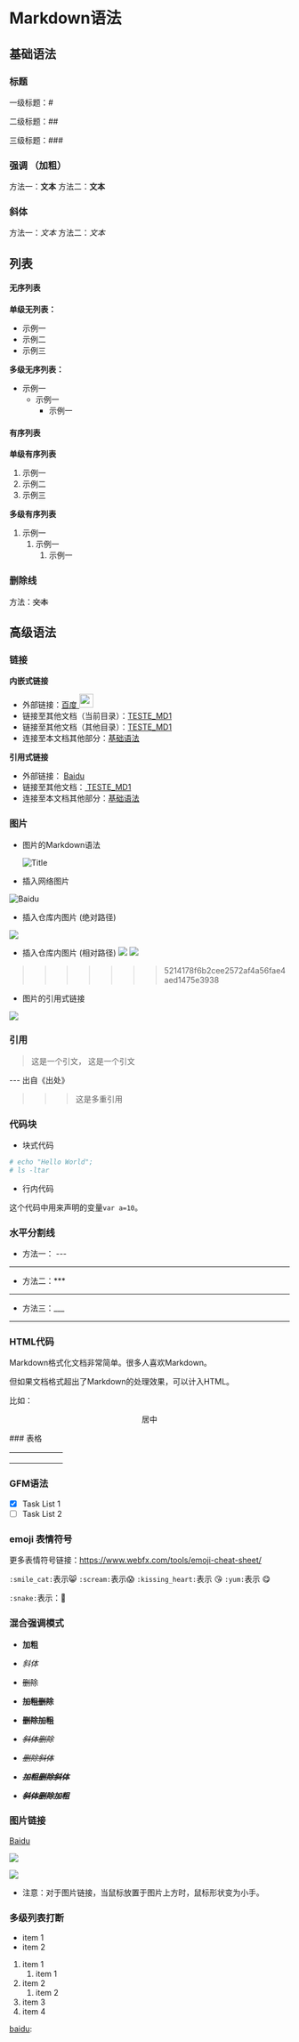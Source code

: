 # Markdown语法

## 基础语法

### 标题

一级标题：#

二级标题：##

三级标题：###

### 强调 （加粗）
方法一：**文本**
方法二：__文本__

### 斜体
方法一：*文本*
方法二：_文本_

## 列表

#### 无序列表

**单级无列表：**

- 示例一
- 示例二
- 示例三

**多级无序列表：**

- 示例一
  - 示例一
    - 示例一

#### 有序列表

**单级有序列表**

1. 示例一
2. 示例二
3. 示例三

**多级有序列表**

1. 示例一
   1. 示例一
      1. 示例一

### 删除线

方法：~~文本~~

## 高级语法

### 链接

**内嵌式链接**

- 外部链接：[百度 <img src="https://www.baidu.com/img/bd_logo1.png?where=super" height="25">](https://www.baidu.com "Baidu")
- 链接至其他文档（当前目录）：[TESTE_MD1](test_md1.md)
- 链接至其他文档（其他目录）：[TESTE_MD1](docs/test_md2.md)
- 连接至本文档其他部分：[基础语法](Markdown.md#有序列表)

**引用式链接**

- 外部链接： [ Baidu ][] 
- 链接至其他文档：[ TESTE_MD1 ][]
- 连接至本文档其他部分：[基础语法][]

### 图片

- 图片的Markdown语法

  ![]( URL "Title")

- 插入网络图片

![](https://www.baidu.com/img/bd_logo1.png?where=super "Baidu")

- 插入仓库内图片 (绝对路径)

![](E:\Programing\Git\my_test\images\markdown.png)

- 插入仓库内图片 (相对路径)
[](images/markdown.png )
![](images/markdown.png)
![](https://raw.githubusercontent.com/swwang109/My_test/master/images/markdown.png)
>>>>>>> 5214178f6b2cee2572af4a56fae4aed1475e3938

- 图片的引用式链接

![][Baidu_png]

### 引用

>这是一个引文， 这是一个引文 

--- 出自《出处》

> > > 这是多重引用

### 代码块

- 块式代码

```bash
# echo "Hello World";
# ls -ltar
```

- 行内代码

这个代码中用来声明的变量`var a=10`。


### 水平分割线

- 方法一： ---

---

- 方法二：***

***

- 方法三：___

___

### HTML代码

Markdown格式化文档非常简单。很多人喜欢Markdown。

但如果文档格式超出了Markdown的处理效果，可以计入HTML。

比如：

<p align='center'> 居中</p>
### 表格

|      |      |      |      |      |      |
| ---: | ---- | ---- | ---- | ---- | ---- |
|      |      |      |      |      |      |
|      |      |      |      |      |      |
|      |      |      |      |      |      |

### GFM语法

- [x] Task List 1
- [ ] Task List 2

### emoji 表情符号

更多表情符号链接：https://www.webfx.com/tools/emoji-cheat-sheet/

`:smile_cat:`表示:smile_cat:
`:scream:`表示:scream:
`:kissing_heart:`表示 :kissing_heart:
`:yum:`表示 :yum:

`:snake:`表示：:snake:

### 混合强调模式

- **加粗**
- *斜体*
- ~~删除~~



- **~~加粗删除~~**
- ~~**删除加粗**~~
- *~~斜体删除~~*
- ~~*删除斜体*~~
- ***~~加粗删除斜体~~***
- *~~**斜体删除加粗**~~*



### 图片链接

[Baidu](https://www.baidu.com)

![](https://www.baidu.com/img/bd_logo1.png?where=super)



[![](https://www.baidu.com/img/bd_logo1.png?where=super)](https://www.baidu.com)

- 注意：对于图片链接，当鼠标放置于图片上方时，鼠标形状变为小手。



### 多级列表打断

-  item 1
  - item 2

1. item 1
   1. item 1
2. item 2
   1. item 2
3. item 3
4. item 4





<!--行注释-->

<!---->

<!--引用时链接-->


[ Baidu ]: https://www.baidu.com
[ TESTE_MD1 ]: test_md1.md
[基础语法]: Markdown.md#有序列表
[Baidu_png]:https://www.baidu.com/img/bd_logo1.png?where=super



[baidu]: 